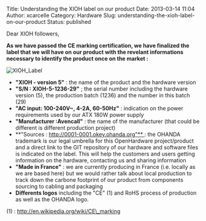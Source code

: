 Title: Understanding the XIOH label on our product
Date: 2013-03-14 11:04
Author: xcarcelle
Category: Hardware
Slug: understanding-the-xioh-label-on-our-product
Status: published

Dear XIOH followers,

**As we have passed the CE marking certification, we have finalized the
label that we will have on our product with the revelant informations
necessary to identify the product once on the market :**

![XIOH\_Label](/images/blog/XIOHv5/.P1070110_m.jpg "XIOH_Label, mar. 2013")

-   **"XIOH - version 5"** : the name of the product and the hardware
    version
-   **"S/N : XIOH-5-1236-29"** ; the serial number including the
    hardware version (5), the production batch (1236) and the number in
    this batch (29)
-   **"AC input: 100-240V\~, 4-2A, 60-50Hz"** : indication on the power
    requirements used by our ATX 180W power supply
-   **"Manufacturer :Avencall"** : the name of the manufacturer (that
    could be different is different production project)
-   **"Sources : http://0001-0001.okey.ohanda.org"** : the OHANDA
    trademark is our legal umbrella for this OpenHardware
    project/product and a direct link to the GIT repository of our
    hardware and software files is indicated on the label. This will
    help the customers and users getting information on the hardware,
    contacting us and sharing information
-   **"Made in France"** : we are currently producing in France (i.e.
    locally as we are based here) but we would rather talk about local
    production to track down the carbone footprint of our product from
    components sourcing to cabling and packaging
-   **Differents logos** including the "CE" (1) and RoHS process of
    production as well as the OHANDA logo.

(1) : http://en.wikipedia.org/wiki/CE\_marking

</p>

